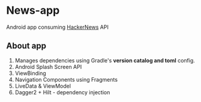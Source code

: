 # News-app
Android app consuming [HackerNews](https://hacker-news.firebaseio.com/v0/) API

## About app

1. Manages dependencies using Gradle's **version catalog and toml** config.
2. Android Splash Screen API
3. ViewBinding
4. Navigation Components using Fragments
5. LiveData & ViewModel
6. Dagger2 + Hilt - dependency injection

